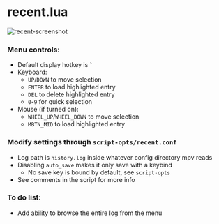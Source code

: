 # recent.lua
![recent-screenshot](https://raw.githubusercontent.com/nightedt/mpv-scripts/master/etc/recent.png)

### Menu controls:
* Default display hotkey is **`` ` ``**
* Keyboard:
    * `UP`/`DOWN` to move selection
    * `ENTER` to load highlighted entry
    * `DEL` to delete highlighted entry
    * `0`-`9` for quick selection 
* Mouse (if turned on):
    * `WHEEL_UP`/`WHEEL_DOWN` to move selection
    * `MBTN_MID` to load highlighted entry
### Modify settings through `script-opts/recent.conf`
* Log path is `history.log` inside whatever config directory mpv reads
* Disabling `auto_save` makes it only save with a keybind
    * No save key is bound by default, see `script-opts`
* See comments in the script for more info
        
### To do list:
* Add ability to browse the entire log from the menu
